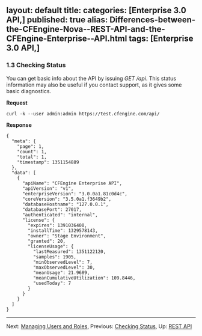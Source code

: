 layout: default
title: 
categories: [Enterprise 3.0 API,]
published: true
alias: Differences-between-the-CFEngine-Nova--REST-API-and-the-CFEngine-Enterprise--API.html
tags: [Enterprise 3.0 API,]
---
### 1.3 Checking Status

You can get basic info about the API by issuing *GET /api*. This status
information may also be useful if you contact support, as it gives some
basic diagnostics.

**Request**

    curl -k --user admin:admin https://test.cfengine.com/api/

**Response**

    {
      "meta": {
        "page": 1,
        "count": 1,
        "total": 1,
        "timestamp": 1351154889
      },
      "data": [
        {
          "apiName": "CFEngine Enterprise API",
          "apiVersion": "v1",
          "enterpriseVersion": "3.0.0a1.81c0d4c",
          "coreVersion": "3.5.0a1.f3649b2",
          "databaseHostname": "127.0.0.1",
          "databasePort": 27017,
          "authenticated": "internal",
          "license": {
            "expires": 1391036400,
            "installTime": 1329578143,
            "owner": "Stage Environment",
            "granted": 20,
            "licenseUsage": {
              "lastMeasured": 1351122120,
              "samples": 1905,
              "minObservedLevel": 7,
              "maxObservedLevel": 30,
              "meanUsage": 21.9689,
              "meanCumulativeUtilization": 109.8446,
              "usedToday": 7
            }
          }
        }
      ]
    }

* * * * *

Next: [Managing Users and
Roles](/manuals/Enterprise-3-0-API#Managing-Users-and-Roles),
Previous: [Checking
Status](/manuals/Enterprise-3-0-API#Checking-Status), Up: [REST
API](/manuals/Enterprise-3-0-API#REST-API)

